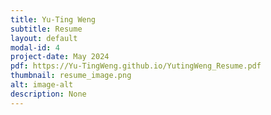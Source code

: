 ```yaml
---
title: Yu-Ting Weng
subtitle: Resume
layout: default
modal-id: 4
project-date: May 2024
pdf: https://Yu-TingWeng.github.io/YutingWeng_Resume.pdf
thumbnail: resume_image.png
alt: image-alt
description: None
---
```

